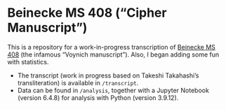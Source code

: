 # Beinecke MS 408 (“Cipher Manuscript”)

This is a repository for a work-in-progress transcription of [Beinecke MS 408](https://collections.library.yale.edu/catalog/2002046) (the infamous “Voynich manuscript”). Also, I began adding some fun with statistics.

- The transcript (work in progress based on Takeshi Takahashi’s transliteration) is available in `/transcript`.
- Data can be found in `/analysis`, together with a Jupyter Notebook (version 6.4.8) for analysis with Python (version 3.9.12).
